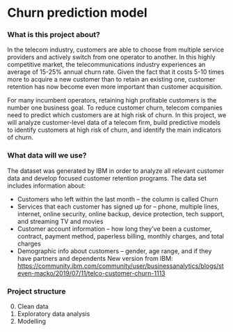 # Churn prediction model


### What is this project about?
In the telecom industry, customers are able to choose from multiple service providers and actively switch from one operator to another. In this highly competitive market, the telecommunications industry experiences an average of 15-25% annual churn rate. Given the fact that it costs 5-10 times more to acquire a new customer than to retain an existing one, customer retention has now become even more important than customer acquisition.

For many incumbent operators, retaining high profitable customers is the number one business goal. To reduce customer churn, telecom companies need to predict which customers are at high risk of churn. In this project, we will analyze customer-level data of a telecom firm, build predictive models to identify customers at high risk of churn, and identify the main indicators of churn.

### What data will we use?
The dataset was generated by IBM in order to analyze all relevant customer data and develop focused customer retention programs. The data set includes information about:
- Customers who left within the last month – the column is called Churn
- Services that each customer has signed up for – phone, multiple lines, internet, online security, online backup, device protection, tech support, and streaming TV and movies
- Customer account information – how long they’ve been a customer, contract, payment method, paperless billing, monthly charges, and total charges
- Demographic info about customers – gender, age range, and if they have partners and dependents
New version from IBM: https://community.ibm.com/community/user/businessanalytics/blogs/steven-macko/2019/07/11/telco-customer-churn-1113

### Project structure
0. Clean data
1. Exploratory data analysis
2. Modelling
